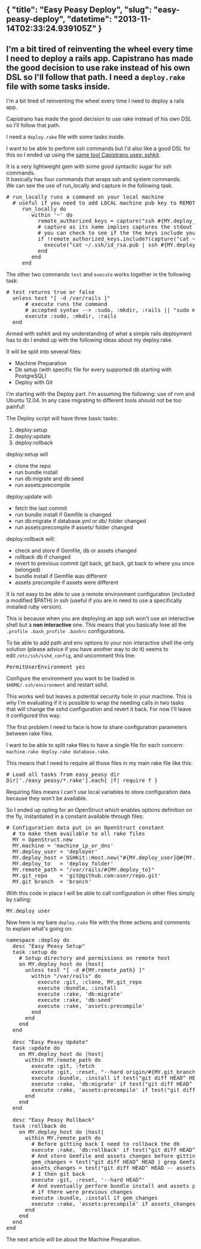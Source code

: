 {
  "title": "Easy Peasy Deploy",
  "slug": "easy-peasy-deploy",
  "datetime": "2013-11-14T02:33:24.939105Z"
}
---
I'm a bit tired of reinventing the wheel every time I need to deploy a rails app.
Capistrano has made the good decision to use rake instead of his own DSL so I'll follow that path.
I need a `deploy.rake` file with some tasks inside.
---
I'm a bit tired of reinventing the wheel every time I need to deploy a rails app.

Capistrano has made the good decision to use rake instead of his own DSL so I'll follow that path.

I need a `deploy.rake` file with some tasks inside.

I want to be able to perform ssh commands but I'd also like a good DSL for this so I ended up using the <a href="https://github.com/capistrano/sshkit" target="_blank">same tool Capistrano uses: sshkit</a>.

It is a very lightweight gem with some good syntactic sugar for ssh commands.  
It basically has four commands that wraps ssh and system commands.  
We can see the use of run_locally and capture in the following task.

<pre class="brush: ruby; title: ; notranslate" title=""># run_locally runs a command on your local machine
  # useful if you need to add LOCAL machine pub key to REMOTE machine authorized_keys if not present
     run_locally do         
        within '~' do        
          remote_authorized_keys = capture("ssh #{MY.deploy_user}@#{MY.machine} 'cat ~/.ssh/authorized_keys'")
          # capture as its name implies captures the stdout of the command and returns a String
          # you can check to see if the the keys include your key
          if !remote_authorized_keys.include?(capture("cat ~/.ssh/id_rsa.pub"))
            execute("cat ~/.ssh/id_rsa.pub | ssh #{MY.deploy_user}@#{MY.machine} 'mkdir ~/.ssh; cat &gt;&gt; ~/.ssh/authorized_keys'")
          end
        end
     end
</pre>

The other two commands `test` and `execute` works together in the following task:

<pre class="brush: ruby; title: ; notranslate" title=""># test returns true or false
  unless test "[ -d /var/rails ]"
      # execute runs the command
      # accepted syntax --&gt; :sudo, :mkdir, :rails || "sudo mkdir rails" or :sudo, "mkdir #{MY.deploy_to}"
      execute :sudo, :mkdir, :rails   
  end
</pre>

Armed with sshkit and my understanding of what a simple rails deployment has to do I ended up with the following ideas about my deploy.rake.

It will be split into several files:

  * Machine Preparation
  * Db setup (with specific file for every supported db starting with PostgreSQL)
  * Deploy with Git

I'm starting with the Deploy part. I'm assuming the following: use of rvm and Ubuntu 12.04. In any case migrating to different tools should not be too painful!

The Deploy script will have three basic tasks:

  1. deploy:setup
  2. deploy:update
  3. deploy:rollback

deploy:setup will

  * clone the repo
  * run bundle install
  * run db:migrate and db:seed
  * run assets:precompile

deploy:update will:

  * fetch the last commit
  * run bundle install if Gemfile is changed
  * run db:migrate if database.yml or db/ folder changed
  * run assets:precompile if assets/ folder changed

deploy:rollback will:

  * check and store if Gemfile, db or assets changed
  * rollback db if changed
  * revert to previous commit (git back, git back, git back to where you once belonged)
  * bundle install if Gemfile was different
  * assets precompile if assets were different

It is not easy to be able to use a remote environment configuration (included a modified $PATH) in ssh (useful if you are in need to use a specifically installed ruby version).

This is because when you are deploying an app ssh won't use an interactive shell but a **non interactive** one. This means that you basically lose all the `.profile .bash_profile .bashrc` configurations.

To be able to add path and env options to your non interactive shell the only solution (please advice if you have another way to do it) seems to edit `/etc/ssh/sshd_config`, and uncomment this line:

<pre class="brush: bash; title: ; notranslate" title="">PermitUserEnvironment yes
</pre>

Configure the environment you want to be loaded in `$HOME/.ssh/environment` and restart sshd.

This works well but leaves a potential security hole in your machine. This is why I'm evaluating if it is possible to wrap the needing calls in two tasks that will change the sshd configuration and revert it back. For now I'll leave it configured this way.

The first problem I need to face is how to share configuration parameters between rake files.

I want to be able to split rake files to have a single file for each concern: `machine.rake deploy.rake database.rake`.

This means that I need to require all those files in my main rake file like this:

<pre class="brush: ruby; title: ; notranslate" title=""># Load all tasks from easy_peasy dir
Dir['./easy_peasy/*.rake'].each{ |f| require f }
</pre>

Requiring files means I can't use local variables to store configuration data because they won't be available.

So I ended up opting for an OpenStruct which enables options definition on the fly, instantiated in a constant available through files:

<pre class="brush: ruby; title: ; notranslate" title=""># Configuration data put in an OpenStruct constant 
  # to make them available to all rake files
  MY = OpenStruct.new
  MY.machine = 'machine_ip_or_dns'
  MY.deploy_user = 'deployer'
  MY.deploy_host = SSHKit::Host.new("#{MY.deploy_user}@#{MY.machine}")
  MY.deploy_to   = 'deploy_folder'
  MY.remote_path = "/var/rails/#{MY.deploy_to}"
  MY.git_repo    = 'git@github.com:user/repo.git'
  MY.git_branch  = 'branch'
</pre>

With this code in place I will be able to call configuration in other files simply by calling:

<pre class="brush: ruby; title: ; notranslate" title="">MY.deploy_user
</pre>

Now here is my bare `deploy.rake` file with the three actions and comments to explain what's going on:

<pre class="brush: ruby; title: ; notranslate" title="">namespace :deploy do
  desc "Easy Peasy Setup"
  task :setup do 
    # Setup directory and permissions on remote host
    on MY.deploy_host do |host|
      unless test "[ -d #{MY.remote_path} ]"
        within "/var/rails" do
          execute :git, :clone, MY.git_repo 
          execute :bundle, :install
          execute :rake, 'db:migrate'
          execute :rake, 'db:seed'
          execute :rake, 'assets:precompile'
        end
      end
    end
  end

  desc "Easy Peasy Update"
  task :update do
    on MY.deploy_host do |host|
      within MY.remote_path do
        execute :git, :fetch
        execute :git, :reset, "--hard origin/#{MY.git_branch}"
        execute :bundle, :install if test("git diff HEAD^ HEAD | grep Gemfile")
        execute :rake, 'db:migrate' if test("git diff HEAD^ HEAD | grep database.yml") || test("git diff HEAD^ HEAD -- db/")
        execute :rake, 'assets:precompile' if test("git diff HEAD^ HEAD -- assets/")
      end
    end
  end
  
  desc "Easy Peasy Rollback"
  task :rollback do 
    on MY.deploy_host do |host|
      within MY.remote_path do
        # Before gitting back I need to rollback the db
        execute :rake, 'db:rollback' if test("git diff HEAD^ HEAD | grep database.yml") || test("git diff HEAD^ HEAD -- db/")
        # And store Gemfile and assets changes before gitting back
        gem_changes = test("git diff HEAD^ HEAD | grep Gemfile")
        assets_changes = test("git diff HEAD^ HEAD -- assets/")
        # I then git back
        execute :git, :reset, '--hard HEAD^' 
        # And eventually perform bundle install and assets precompile
        # if there were previous changes
        execute :bundle, :install if gem_changes
        execute :rake, 'assets:precompile' if assets_changes
      end
    end
  end
end
</pre>

The next article will be about the Machine Preparation.
